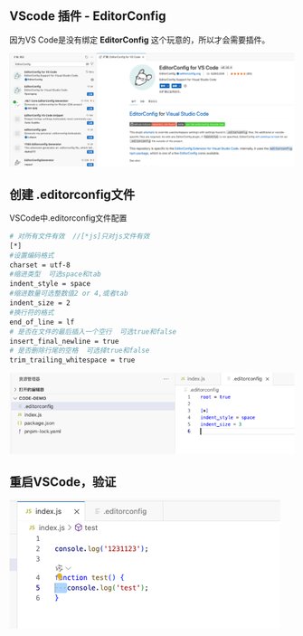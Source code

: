 ## VScode 插件 - EditorConfig

因为VS Code是没有绑定 **EditorConfig** 这个玩意的，所以才会需要插件。

![](images/001.png)



## 创建 .editorconfig文件

VSCode中.editorconfig文件配置

```sh
# 对所有文件有效  //[*js]只对js文件有效
[*]
#设置编码格式
charset = utf-8
#缩进类型  可选space和tab
indent_style = space
#缩进数量可选整数值2 or 4,或者tab
indent_size = 2
#换行符的格式
end_of_line = lf
# 是否在文件的最后插入一个空行  可选true和false
insert_final_newline = true
# 是否删除行尾的空格  可选择true和false
trim_trailing_whitespace = true
```

![](images/002.png)



## 重启VSCode，验证

![](images/003.png)
